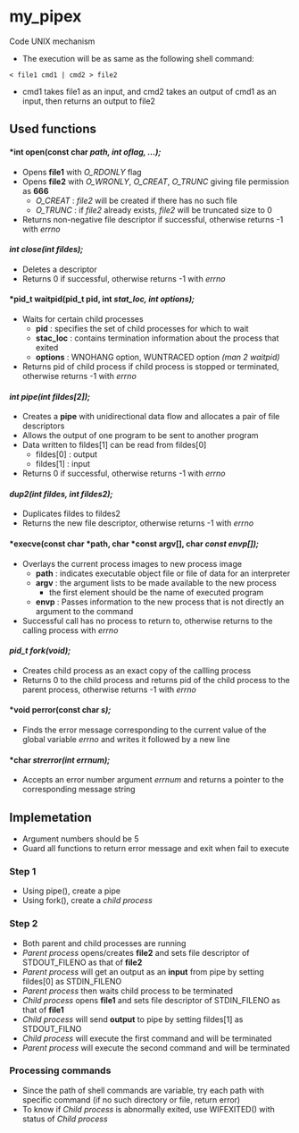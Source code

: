 # my_pipex
Code UNIX mechanism

* The execution will be as same as the following shell command:
```
< file1 cmd1 | cmd2 > file2
```
* cmd1 takes file1 as an input, and cmd2 takes an output of cmd1 as an input, then returns an output to file2

## Used functions
#### *int open(const char *path, int oflag, ...);*
* Opens **file1** with *O_RDONLY* flag
* Opens **file2** with *O_WRONLY*, *O_CREAT*, *O_TRUNC* giving file permission as **666**
  - *O_CREAT* : *file2* will be created if there has no such file
  - *O_TRUNC* : if *file2* already exists, *file2* will be truncated size to 0
* Returns non-negative file descriptor if successful, otherwise returns -1 with *errno*
  
#### *int close(int fildes);*
* Deletes a descriptor
* Returns 0 if successful, otherwise returns -1 with *errno*

#### *pid_t waitpid(pid_t pid, int *stat_loc, int options);*
* Waits for certain child processes
  - **pid** : specifies the set of child processes for which to wait
  - **stac_loc** : contains termination information about the process that exited
  - **options** : WNOHANG option, WUNTRACED option *(man 2 waitpid)*
* Returns pid of child process if child process is stopped or terminated, otherwise returns -1 with *errno*

#### *int pipe(int fildes[2]);*
* Creates a **pipe** with unidirectional data flow and allocates a pair of file descriptors
* Allows the output of one program to be sent to another program
* Data written to fildes[1] can be read from fildes[0]
  - fildes[0] : output
  - fildes[1] : input
* Returns 0 if successful, otherwise returns -1 with *errno*

#### *dup2(int fildes, int fildes2);*
* Duplicates fildes to fildes2
* Returns the new file descriptor, otherwise returns -1 with *errno*

#### *execve(const char *path, char *const argv[], char *const envp[]);*
* Overlays the current process images to new process image
  - **path** : indicates executable object file or file of data for an interpreter
  - **argv** : the argument lists to be made available to the new process
    - the first element should be the name of executed program
  - **envp** : Passes information to the new process that is not directly an argument to the command
* Successful call has no process to return to, otherwise returns to the calling process with *errno*

#### *pid_t fork(void);*
* Creates child process as an exact copy of the callling process
* Returns 0 to the child process and returns pid of the child process to the parent process, otherwise returns -1 with *errno*

#### *void perror(const char *s);*
* Finds the error message corresponding to the current value of the global variable *errno* and writes it followed by a new line

#### *char *strerror(int errnum);*
* Accepts an error number argument *errnum* and returns a pointer to the corresponding message string


## Implemetation
* Argument numbers should be 5
* Guard all functions to return error message and exit when fail to execute

### Step 1
* Using pipe(), create a pipe
* Using fork(), create a *child process*

### Step 2
* Both parent and child processes are running
* *Parent process* opens/creates **file2** and sets file descriptor of STDOUT_FILENO as that of **file2**
* *Parent process* will get an output as an **input** from pipe by setting fildes[0] as STDIN_FILENO
* *Parent process* then waits child process to be terminated
* *Child process* opens **file1** and sets file descriptor of STDIN_FILENO as that of **file1**
* *Child process* will send **output** to pipe by setting fildes[1] as STDOUT_FILNO
* *Child process* will execute the first command and will be terminated
* *Parent process* will execute the second command and will be terminated

### Processing commands
* Since the path of shell commands are variable, try each path with specific command (if no such directory or file, return error)
* To know if *Child process* is abnormally exited, use WIFEXITED() with status of *Child process*

